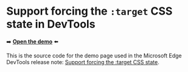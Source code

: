 # Support forcing the `:target` CSS state in DevTools

➡️ **[Open the demo](https://microsoftedge.github.io/Demos/devtools-target-pseudo/)** ⬅️

This is the source code for the demo page used in the Microsoft Edge DevTools release note: [Support forcing the :target CSS state](https://docs.microsoft.com/microsoft-edge/devtools-guide-chromium/whats-new/2021/01/devtools#support-forcing-the-target-css-state).
